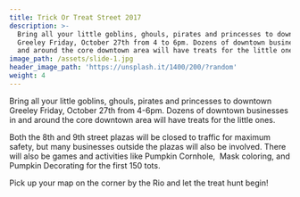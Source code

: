```yaml
---
title: Trick Or Treat Street 2017
description: >-
  Bring all your little goblins, ghouls, pirates and princesses to downtown
  Greeley Friday, October 27th from 4 to 6pm. Dozens of downtown businesses in
  and around the core downtown area will have treats for the little ones.
image_path: /assets/slide-1.jpg
header_image_path: 'https://unsplash.it/1400/200/?random'
weight: 4
---
```



Bring all your little goblins, ghouls, pirates and princesses to downtown Greeley Friday, October 27th from 4-6pm. Dozens of downtown businesses in and around the core downtown area will have treats for the little ones.

Both the 8th and 9th street plazas will be closed to traffic for maximum safety, but many businesses outside the plazas will also be involved. There will also be games and activities like Pumpkin Cornhole,&nbsp; Mask coloring, and Pumpkin Decorating for the first 150 tots.

Pick up your map on the corner by the Rio and let the treat hunt begin!